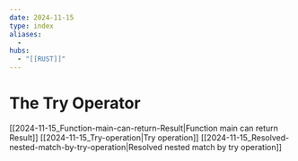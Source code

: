 ```yaml
---
date: 2024-11-15
type: index
aliases:
  -
hubs:
  - "[[RUST]]"
---
```


# The Try Operator

[[2024-11-15_Function-main-can-return-Result|Function main can return Result]]
[[2024-11-15_Try-operation|Try operation]]
[[2024-11-15_Resolved-nested-match-by-try-operation|Resolved nested match by try operation]]

